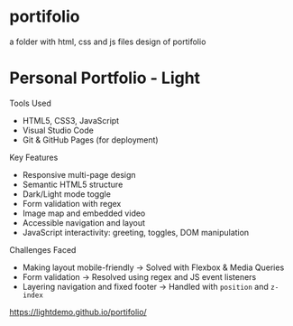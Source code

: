 # portifolio
a folder with html, css and js files design of portifolio
# Personal Portfolio - Light

Tools Used
- HTML5, CSS3, JavaScript 
- Visual Studio Code
- Git & GitHub Pages (for deployment)

Key Features
- Responsive multi-page design
- Semantic HTML5 structure
- Dark/Light mode toggle
- Form validation with regex
- Image map and embedded video
- Accessible navigation and layout
- JavaScript interactivity: greeting, toggles, DOM manipulation

Challenges Faced
- Making layout mobile-friendly → Solved with Flexbox & Media Queries
- Form validation → Resolved using regex and JS event listeners
- Layering navigation and fixed footer → Handled with `position` and `z-index`

https://lightdemo.github.io/portifolio/
